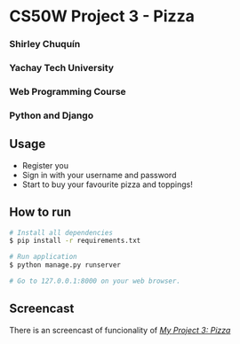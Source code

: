 # CS50W Project 3 - Pizza

### Shirley Chuquín
### Yachay Tech University
### Web Programming Course
### Python and Django

## Usage

* Register you
* Sign in with your username and password
* Start to buy your favourite pizza and toppings!

## How to run

```bash
# Install all dependencies
$ pip install -r requirements.txt

# Run application
$ python manage.py runserver

# Go to 127.0.0.1:8000 on your web browser.
```
## Screencast

[1]: https://youtu.be/ir2MPN1UW8U
There is an screencast of funcionality of *[My Project 3: Pizza][1]*


